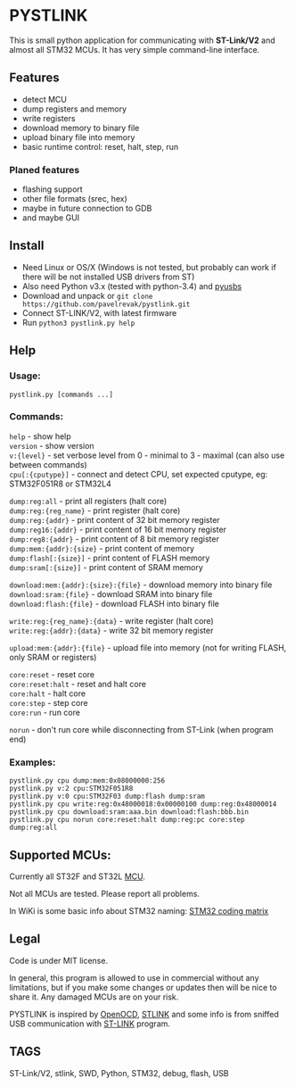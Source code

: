 # PYSTLINK

This is small python application for communicating with **ST-Link/V2** and almost all STM32 MCUs. It has very simple command-line interface.

## Features

- detect MCU
- dump registers and memory
- write registers
- download memory to binary file
- upload binary file into memory
- basic runtime control: reset, halt, step, run

### Planed features

- flashing support
- other file formats (srec, hex)
- maybe in future connection to GDB
- and maybe GUI

## Install

- Need Linux or OS/X (Windows is not tested, but probably can work if there will be not installed USB drivers from ST)
- Also need Python v3.x (tested with python-3.4) and [pyusbs](https://github.com/walac/pyusb)
- Download and unpack or `git clone https://github.com/pavelrevak/pystlink.git`
- Connect ST-LINK/V2, with latest firmware
- Run `python3 pystlink.py help`

## Help

### Usage:
  `pystlink.py [commands ...]`

### Commands:
  `help` - show help<br />
  `version` - show version<br />
  `v:{level}` - set verbose level from 0 - minimal to 3 - maximal (can also use between commands)<br />
  `cpu[:{cputype}]` - connect and detect CPU, set expected cputype, eg: STM32F051R8 or STM32L4

  `dump:reg:all` - print all registers (halt core)<br />
  `dump:reg:{reg_name}` - print register (halt core)<br />
  `dump:reg:{addr}` - print content of 32 bit memory register<br />
  `dump:reg16:{addr}` - print content of 16 bit memory register<br />
  `dump:reg8:{addr}` - print content of 8 bit memory register<br />
  `dump:mem:{addr}:{size}` - print content of memory<br />
  `dump:flash[:{size}]` - print content of FLASH memory<br />
  `dump:sram[:{size}]` - print content of SRAM memory

  `download:mem:{addr}:{size}:{file}` - download memory into binary file<br />
  `download:sram:{file}` - download SRAM into binary file<br />
  `download:flash:{file}` - download FLASH into binary file

  `write:reg:{reg_name}:{data}` - write register (halt core)<br />
  `write:reg:{addr}:{data}` - write 32 bit memory register

  `upload:mem:{addr}:{file}` - upload file into memory (not for writing FLASH, only SRAM or registers)

  `core:reset` - reset core<br />
  `core:reset:halt` - reset and halt core<br />
  `core:halt` - halt core<br />
  `core:step` - step core<br />
  `core:run` - run core

  `norun` - don't run core while disconnecting from ST-Link (when program end)

### Examples:
```
pystlink.py cpu dump:mem:0x08000000:256
pystlink.py v:2 cpu:STM32F051R8
pystlink.py v:0 cpu:STM32F03 dump:flash dump:sram
pystlink.py cpu write:reg:0x48000018:0x00000100 dump:reg:0x48000014
pystlink.py cpu download:sram:aaa.bin download:flash:bbb.bin
pystlink.py cpu norun core:reset:halt dump:reg:pc core:step dump:reg:all
```

## Supported MCUs:

Currently all ST32F and ST32L [MCU](http://www.st.com/web/en/catalog/mmc/FM141/SC1169).

Not all MCUs are tested. Please report all problems.

In WiKi is some basic info about STM32 naming: [STM32 coding matrix](https://github.com/pavelrevak/pystlink/wiki/STM32-coding-matrix)

## Legal

Code is under MIT license.

In general, this program is allowed to use in commercial without any limitations, but if you make some changes or updates then will be nice to share it. Any damaged MCUs are on your risk.

PYSTLINK is inspired by [OpenOCD](http://openocd.org/), [STLINK](https://github.com/texane/stlink) and some info is from sniffed USB communication with [ST-LINK](http://www.st.com/web/en/catalog/tools/PF258168) program.

## TAGS
ST-Link/V2, stlink, SWD, Python, STM32, debug, flash, USB
